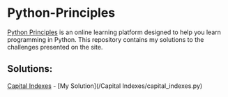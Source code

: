 # Python-Principles
[Python Principles](https://pythonprinciples.com/) is an online learning platform designed to help you learn programming in Python. This repository contains my solutions to the challenges presented on the site.

## Solutions:
[Capital Indexes](https://pythonprinciples.com/challenges/Capital-indexes/https://pythonprinciples.com/challenges/Capital-indexes/) - [My Solution](/Capital Indexes/capital_indexes.py)
